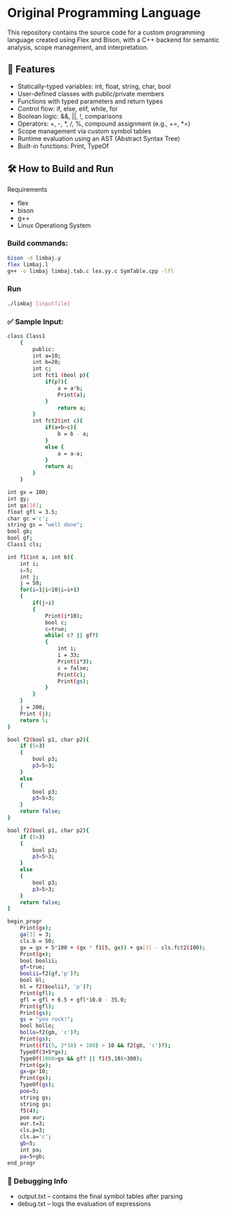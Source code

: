 # Original Programming Language

This repository contains the source code for a custom programming language created using Flex and Bison, with a C++ backend for semantic analysis, scope management, and interpretation.

## 🚀 Features
- Statically-typed variables: int, float, string, char, bool
- User-defined classes with public/private members
- Functions with typed parameters and return types
- Control flow: if, else, elif, while, for
- Boolean logic: &&, ||, !, comparisons
- Operators: +, -, *, /, %, compound assignment (e.g., +=, *=)
- Scope management via custom symbol tables
- Runtime evaluation using an AST (Abstract Syntax Tree)
- Built-in functions: Print, TypeOf

## 🛠 How to Build and Run

Requirements
- flex
- bison
- g++
- Linux Operationg System

### Build commands:
```bash
bison -d limbaj.y
flex limbaj.l
g++ -o limbaj limbaj.tab.c lex.yy.c SymTable.cpp -lfl
```

### Run
```bash
./limbaj [inputfile]
```

### ✅ Sample Input:
```bash
class Class1
    {
        public:
        int a=10;
        int b=20;
        int c;
        int fct1 (bool p){
            if(p?){
                a = a*b;
                Print(a);
            }
                return a;
        }
        int fct2(int c){
            if(a+b>c){
                b = b - a;
            } 
            else {
                a = a-a;
            }
            return a;
        }
    }

int gx = 100;
int gy;
int ga[10];
float gfl = 3.5;
char gc ='c';
string gs = "well done";
bool gb;
bool gf;
Class1 cls;

int f1(int a, int b){
    int i;
    i=5;
    int j;
    j = 50;
    for(i=1|i<10|i=i+1)
    {
        if(j>i)
        {
            Print(i*10);
            bool c;
            c=true;
            while( c? || gf?)
            {
                int i;
                i = 33;
                Print(i*3);
                c = false;
                Print(c);
                Print(gs);
            }
        }
    }
    j = 200;
    Print (j);
    return 5;
}

bool f2(bool p1, char p2){
    if (5>3)
    {
        bool p3;
        p3=5>3;
    }   
    else
    {
        bool p3;
        p3=5>3;
    }  
    return false;
}

bool f2(bool p1, char p2){
    if (5>3)
    {
        bool p3;
        p3=5>3;
    }   
    else
    {
        bool p3;
        p3=5>3;
    }  
    return false;
}

begin_progr
    Print(gx);
    ga[3] = 3;
    cls.b = 50;
    gx = gx + 5*100 + (gx * f1(5, gx)) + ga[3] - cls.fct2(100);
    Print(gx);
    bool boolii;
    gf=true;
    boolii=f2(gf,'p')?;
    bool bl;
    bl = f2(boolii?, 'p')?;
    Print(gfl);
    gfl = gfl + 6.5 + gfl*10.0 - 35.0;
    Print(gfl);
    Print(gs);
    gs = "you rock!";
    bool bollo;
    bollo=f2(gb, 'c')?;
    Print(gs);
    Print((f1(5, 2*10) + 100) > 10 && f2(gb, 'c')?);
    TypeOf(3+5*gx);
    TypeOf(1000>gx && gf? || f1(5,10)>300);
    Print(gx);
    gx=gx*10;
    Print(gx);
    TypeOf(gs);
    poo=5;
    string gs;
    string gs;
    f5(4);
    poo aur;
    aur.t=3;
    cls.p=3;
    cls.a='c';
    gb=5;
    int pa;
    pa=5+gb;
end_progr
```

### 📓 Debugging Info
- output.txt – contains the final symbol tables after parsing
- debug.txt – logs the evaluation of expressions
